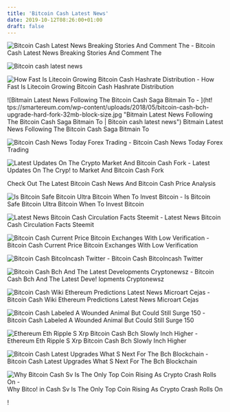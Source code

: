 ```yaml
---
title: 'Bitcoin Cash Latest News'
date: 2019-10-12T08:26:00+01:00
draft: false
---
```


![Bitcoin Cash Latest News Breaking Stories And Comment The - ](https://static.independent.co.uk/s3fs-public/thumbnails/image/2019/04/03/10/bitcoin-cash-price-latest.jpg "Bitcoin Cash Latest News Breaking Stories And Comment The | Bitcoin cash latest news") Bitcoin Cash Latest News Breaking Stories And Comment The

![Bitcoin cash latest news](https://coinsutra.com/wp-content/uploads/2017/07/Bitcoin-Cash.jpg "Bitcoin cash latest news") 

![How Fast Is Litecoin Growing Bitcoin Cash Hashrate Distribution - ](http://bitcointreau.info/allimg/bitcoin-hash-rate-distribution-hub-2.png "How Fast Is Litecoin Growing Bitcoin Cash Hashrate Distribution | Bitcoin cash latest news") How Fast Is Litecoin Growing Bitcoin Cash Hashrate Distribution

![Bitmain Latest News Following The Bitcoin Cash Saga Bitmain To - ](ht!   tps://smartereum.com/wp-content/uploads/2018/05/bitcoin-cash-bch-upgrade-hard-fork-32mb-block-size.jpg "Bitmain Latest News Following The Bitcoin Cash Saga Bitmain To | Bitcoin cash latest news") Bitmain Latest News Following The Bitcoin Cash Saga Bitmain To

![Bitcoin Cash News Today Forex Trading - ](https://www.cryptocoinsnews.com/wp-content/uploads/2017/09/bitstamp-bitcoin-cash-1024x522.png "Bitcoin Cash News Today Forex Trading | Bitcoin cash latest news") Bitcoin Cash News Today Forex Trading

![Latest Updates On The Crypto Market And Bitcoin Cash Fork - ](https://i.ytimg.com/vi/MGrTjCPFR2k/maxresdefault.jpg "Latest Updates On The Crypto Market And Bitcoin Cash Fork | Bitcoin cash latest news") Latest Updates On The Cryp! to Market And Bitcoin Cash Fork

Check Out The Latest Bitcoin Cash News And Bitcoin Cash Price Analysis

![Is Bitcoin Safe Bitcoin Ultra Bitcoin When To Invest Bitcoin - ](https://i.pinimg.com/736x/84/79/d7/8479d7b16f579f3b517151e020b49197.jpg "Is Bitcoin Safe Bitcoin Ultra Bitcoin When To Invest Bitcoin | Bitcoin cash latest news") Is Bitcoin Safe Bitcoin Ultra Bitcoin When To Invest Bitcoin

![Latest News Bitcoin Cash Circulation Facts Steemit - ](https://steemitimages.com/640x0/https://blog.bitcoin.co.id/wp-content/uploads/2017/08/B-Cash-1-1.png "Latest News Bitcoin !   Cash Circulation Facts Steemit | Bitcoin cash latest news") Latest News Bitcoin Cash Circulation Facts Steemit

![Bitcoin Cash Current Price Bitcoin Exchanges With Low Verification - ](https://i.redd.it/dvzon38v4gn11.png "Bitcoin Cash Current Price Bitcoin Exchanges With Low Verification | Bitcoin cash latest news") Bitcoin Cash Current Price Bitcoin Exchanges With Low Verification

![Bitcoin Cash Bitcolncash Twitter - ](https://pbs.twimg.com/media/DtHzht9WsAE9Xia.jpg "Bitcoin Cash Bitcolncash Twitter | Bitcoin cash latest news") Bitcoin Cash Bitcolncash Twitter

![Bitcoin Cash Bch And The Latest Developments Cryptonewsz - ](https://www.cryptonewsz.com/wp-content/uploads/2019/03/bitcoin-cash-logo-bch.png "Bitcoin Cash Bch And The Latest Developments Cryptonew!   sz | Bitcoin cash latest news") Bitcoin Cash Bch And The Latest Deve! lopments Cryptonewsz

![Bitcoin Cash Wiki Ethereum Predictions Latest News Microart Cejas - ](https://bitnewsbot.b-cdn.net/wp-content/uploads/2018/02/rEthereum-price-chart-for-31-Jan.jpg "Bitcoin Cash Wiki Ethereum Predictions Latest News Microart Cejas | Bitcoin cash latest news") Bitcoin Cash Wiki Ethereum Predictions Latest News Microart Cejas

![Bitcoin Cash Labeled A Wounded Animal But Could Still Surge 150 - ](https://cdn.shortpixel.ai/client/q_glossy,ret_img,w_540,h_340/https://www.newsbtc.com/wp-content/uploads/2019/08/bitcoincash2-540x340.jpg "Bitcoin Cash Labeled A Wounded Animal But Could Still Surge 150 | Bitcoin cash latest news") Bitcoin Cash Labeled A Wounded Animal But Could Still Surge 150

![Ethereum Eth Ripple S Xrp Bitcoin Cash Bch Slowly Inch Higher - ](http://www.altnews.nu/wp-content/uploads/2018/08/2018081707254422.png "Ethereum Eth Ripple S Xrp Bitcoin Cash Bch Slowly Inch Higher | Bitcoin cash latest news") Ethereum Eth Ripple S Xrp Bitcoin Cash Bch Slowly Inch Higher

![Bitcoin Cash Latest Upgrades What S Next For The Bch Blockchain - ](https://bitcoinexchangeguide.com/wp-content/uploads/2018/11/Bitcoin-Cash-Latest-Upgrades-Whats-Next-for-the-Network.jpg "Bitcoin Cash Latest Upgrades What S Next For The Bch Blockchain | Bitcoin cash latest news") Bitcoin Cash Latest Upgrades What S Next For The Bch Blockchain

![Why Bitcoin Cash Sv Is The Only Top Coin Rising As Crypto Crash Rolls On - ](https://bitrss.com/upload/news/image_1543154936_94031823.jpg "Why Bitcoin Cash Sv Is The Only Top Coin Rising As Crypto Crash Rolls On | Bitcoin cash latest news") Why Bitco! in Cash Sv Is The Only Top Coin Rising As Crypto Crash Rolls On

!